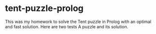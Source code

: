 # tent-puzzle-prolog
This was my homework to solve the Tent puzzle in Prolog with an optimal and fast solution. Here are two tests A puzzle and its solution.
